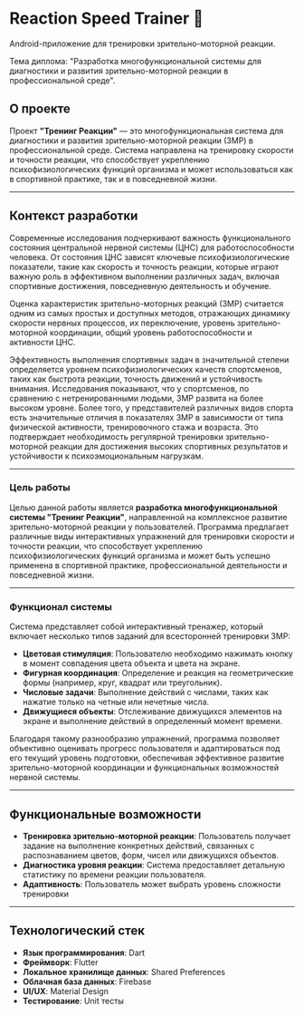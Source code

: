 # Reaction Speed Trainer 📱

Android-приложение для тренировки зрительно-моторной реакции.

Тема диплома: "Разработка многофункциональной системы для диагностики и развития зрительно-моторной реакции в профессиональной среде".  

## О проекте

Проект **"Тренинг Реакции"** — это многофункциональная система для диагностики и развития зрительно-моторной реакции (ЗМР) в профессиональной среде. Система направлена на тренировку скорости и точности реакции, что способствует укреплению психофизиологических функций организма и может использоваться как в спортивной практике, так и в повседневной жизни.

---

## Контекст разработки

Современные исследования подчеркивают важность функционального состояния центральной нервной системы (ЦНС) для работоспособности человека. От состояния ЦНС зависят ключевые психофизиологические показатели, такие как скорость и точность реакции, которые играют важную роль в эффективном выполнении различных задач, включая спортивные достижения, повседневную деятельность и обучение.

Оценка характеристик зрительно-моторных реакций (ЗМР) считается одним из самых простых и доступных методов, отражающих динамику скорости нервных процессов, их переключение, уровень зрительно-моторной координации, общий уровень работоспособности и активности ЦНС.

Эффективность выполнения спортивных задач в значительной степени определяется уровнем психофизиологических качеств спортсменов, таких как быстрота реакции, точность движений и устойчивость внимания. Исследования показывают, что у спортсменов, по сравнению с нетренированными людьми, ЗМР развита на более высоком уровне. Более того, у представителей различных видов спорта есть значительные отличия в показателях ЗМР в зависимости от типа физической активности, тренировочного стажа и возраста. Это подтверждает необходимость регулярной тренировки зрительно-моторной реакции для достижения высоких спортивных результатов и устойчивости к психоэмоциональным нагрузкам.

---

### Цель работы

Целью данной работы является **разработка многофункциональной системы "Тренинг Реакции"**, направленной на комплексное развитие зрительно-моторной реакции у пользователей. Программа предлагает различные виды интерактивных упражнений для тренировки скорости и точности реакции, что способствует укреплению психофизиологических функций организма и может быть успешно применена в спортивной практике, профессиональной деятельности и повседневной жизни.

---

### Функционал системы

Система представляет собой интерактивный тренажер, который включает несколько типов заданий для всесторонней тренировки ЗМР:

- **Цветовая стимуляция**: Пользователю необходимо нажимать кнопку в момент совпадения цвета объекта и цвета на экране.
- **Фигурная координация**: Определение и реакция на геометрические формы (например, круг, квадрат или треугольник).
- **Числовые задачи**: Выполнение действий с числами, таких как нажатие только на четные или нечетные числа.
- **Движущиеся объекты**: Отслеживание движущихся элементов на экране и выполнение действий в определенный момент времени.

Благодаря такому разнообразию упражнений, программа позволяет объективно оценивать прогресс пользователя и адаптироваться под его текущий уровень подготовки, обеспечивая эффективное развитие зрительно-моторной координации и функциональных возможностей нервной системы.

---

## Функциональные возможности

- **Тренировка зрительно-моторной реакции**: Пользователь получает задание на выполнение конкретных действий, связанных с распознаванием цветов, форм, чисел или движущихся объектов.
- **Диагностика уровня реакции**: Система предоставляет детальную статистику по времени реакции пользователя.
- **Адаптивность**: Пользователь может выбрать уровень сложности тренировки

---

## Технологический стек

- **Язык программирования**: Dart  
- **Фреймворк**: Flutter  
- **Локальное хранилище данных**: Shared Preferences  
- **Облачная база данных**: Firebase  
- **UI/UX**: Material Design  
- **Тестирование**: Unit тесты  